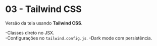 # 03 - Tailwind CSS

Versão da tela usando **Tailwind CSS**.

-Classes direto no JSX.  
-Configurações no `tailwind.config.js`.
-Dark mode com persistência.